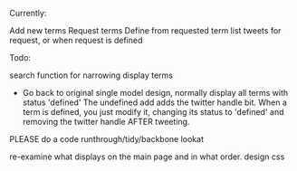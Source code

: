 Currently:

Add new terms
Request terms
Define from requested term list
tweets for request, or when request is defined



Todo:

search function for narrowing display terms
<!-- Make auto-twitter functions work
 --><!-- Delete requested term when added -->




 - Go back to original single model design, normally display all terms with status 'defined'
The undefined add adds the twitter handle bit.
When a term is defined, you just modify it, changing its status to 'defined' and removing the twitter handle AFTER tweeting.





PLEASE do a code runthrough/tidy/backbone lookat



re-examine what displays on the main page and in what order.
design
css
